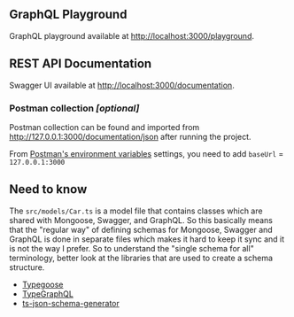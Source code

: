 ## GraphQL Playground
GraphQL playground available at <http://localhost:3000/playground>.

## REST API Documentation 
Swagger UI available at <http://localhost:3000/documentation>.

### Postman collection *[optional]*
Postman collection can be found and imported from
http://127.0.0.1:3000/documentation/json after running the project.

From [Postman's environment variables](https://learning.postman.com/docs/sending-requests/managing-environments/)
settings, you need to add `baseUrl` = `127.0.0.1:3000`

## Need to know
The `src/models/Car.ts` is a model file that contains classes which are shared
with Mongoose, Swagger, and GraphQL. So this basically
means that the "regular way" of defining schemas for Mongoose, Swagger and
GraphQL is done in separate files which makes it hard to keep it sync and it is
not the way I prefer. So to understand the "single schema for all" terminology,
better look at the libraries that are used to create a schema structure.
- [Typegoose](https://typegoose.github.io/)
- [TypeGraphQL](https://typegraphql.com/)
- [ts-json-schema-generator](https://npmjs.com/package/ts-json-schema-generator)
